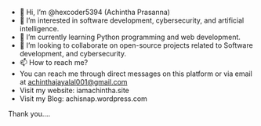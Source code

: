 - 👋 Hi, I’m @hexcoder5394 (Achintha Prasanna)
- 👀 I’m interested in software development, cybersecurity, and artificial intelligence.
- 🌱 I’m currently learning Python programming and web development.
- 💞️  I’m looking to collaborate on open-source projects related to Software development, and cybersecurity.
- 📫 How to reach me?
-   You can reach me through direct messages on this platform or via email at achinthajayalal001@gmail.com
-   Visit my website: iamachintha.site
-   Visit my Blog: achisnap.wordpress.com

  Thank you....

<!---
hexcoder5394/hexcoder5394 is a ✨ special ✨ repository because its `README.md` (this file) appears on your GitHub profile.
You can click the Preview link to take a look at your changes.
--->
